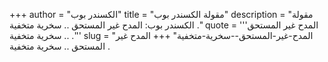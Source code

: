 +++
author = "الكسندر بوب"
title = "مقولة الكسندر بوب"
description = "مقولة الكسندر بوب: المدح غير المستحق .. سخرية متخفية ."
quote = '''المدح غير المستحق .. سخرية متخفية .'''
slug = "المدح-غير-المستحق--سخرية-متخفية"
+++
المدح غير المستحق .. سخرية متخفية .
